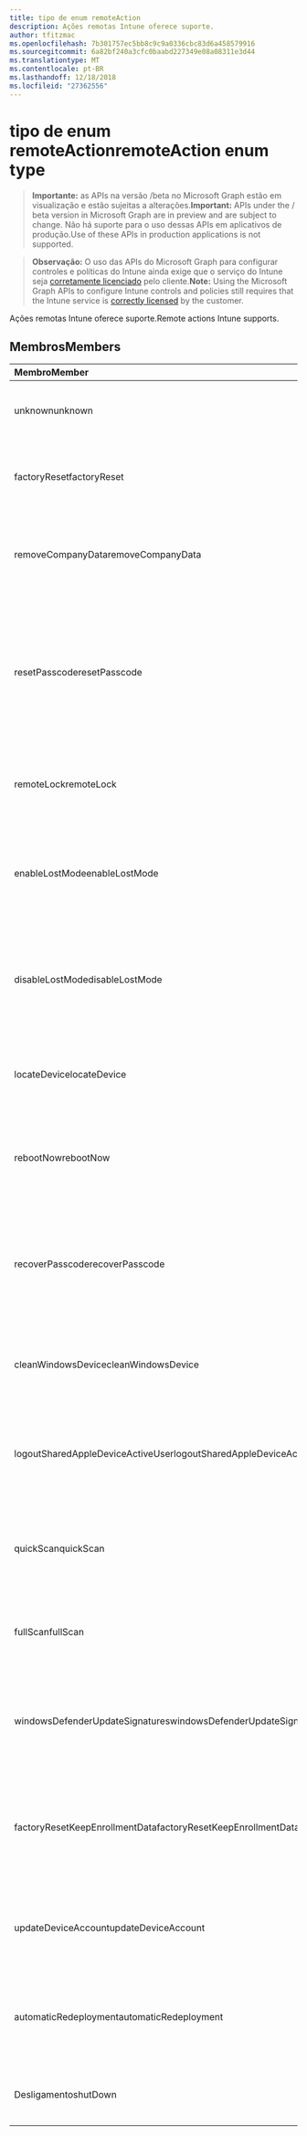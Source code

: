 ```yaml
---
title: tipo de enum remoteAction
description: Ações remotas Intune oferece suporte.
author: tfitzmac
ms.openlocfilehash: 7b301757ec5bb8c9c9a0336cbc83d6a458579916
ms.sourcegitcommit: 6a82bf240a3cfc0baabd227349e08a08311e3d44
ms.translationtype: MT
ms.contentlocale: pt-BR
ms.lasthandoff: 12/18/2018
ms.locfileid: "27362556"
---
```

# <a name="remoteaction-enum-type"></a><span data-ttu-id="a36e6-103">tipo de enum remoteAction</span><span class="sxs-lookup"><span data-stu-id="a36e6-103">remoteAction enum type</span></span>

> <span data-ttu-id="a36e6-104">**Importante:** as APIs na versão /beta no Microsoft Graph estão em visualização e estão sujeitas a alterações.</span><span class="sxs-lookup"><span data-stu-id="a36e6-104">**Important:** APIs under the / beta version in Microsoft Graph are in preview and are subject to change.</span></span> <span data-ttu-id="a36e6-105">Não há suporte para o uso dessas APIs em aplicativos de produção.</span><span class="sxs-lookup"><span data-stu-id="a36e6-105">Use of these APIs in production applications is not supported.</span></span>

> <span data-ttu-id="a36e6-106">**Observação:** O uso das APIs do Microsoft Graph para configurar controles e políticas do Intune ainda exige que o serviço do Intune seja [corretamente licenciado](https://go.microsoft.com/fwlink/?linkid=839381) pelo cliente.</span><span class="sxs-lookup"><span data-stu-id="a36e6-106">**Note:** Using the Microsoft Graph APIs to configure Intune controls and policies still requires that the Intune service is [correctly licensed](https://go.microsoft.com/fwlink/?linkid=839381) by the customer.</span></span>

<span data-ttu-id="a36e6-107">Ações remotas Intune oferece suporte.</span><span class="sxs-lookup"><span data-stu-id="a36e6-107">Remote actions Intune supports.</span></span>
## <a name="members"></a><span data-ttu-id="a36e6-108">Membros</span><span class="sxs-lookup"><span data-stu-id="a36e6-108">Members</span></span>
|<span data-ttu-id="a36e6-109">Membro</span><span class="sxs-lookup"><span data-stu-id="a36e6-109">Member</span></span>|<span data-ttu-id="a36e6-110">Valor</span><span class="sxs-lookup"><span data-stu-id="a36e6-110">Value</span></span>|<span data-ttu-id="a36e6-111">Descrição</span><span class="sxs-lookup"><span data-stu-id="a36e6-111">Description</span></span>|
|:---|:---|:---|
|<span data-ttu-id="a36e6-112">unknown</span><span class="sxs-lookup"><span data-stu-id="a36e6-112">unknown</span></span>|<span data-ttu-id="a36e6-113">0</span><span class="sxs-lookup"><span data-stu-id="a36e6-113">0</span></span>|<span data-ttu-id="a36e6-114">Usuário inicia uma ação desconhecida.</span><span class="sxs-lookup"><span data-stu-id="a36e6-114">User initiates an unknown action.</span></span>|
|<span data-ttu-id="a36e6-115">factoryReset</span><span class="sxs-lookup"><span data-stu-id="a36e6-115">factoryReset</span></span>|<span data-ttu-id="a36e6-116">1</span><span class="sxs-lookup"><span data-stu-id="a36e6-116">1</span></span>|<span data-ttu-id="a36e6-117">Usuário inicia uma ação à fábrica reiniciar um dispositivo.</span><span class="sxs-lookup"><span data-stu-id="a36e6-117">User initiates an action to factory reset a device.</span></span> |
|<span data-ttu-id="a36e6-118">removeCompanyData</span><span class="sxs-lookup"><span data-stu-id="a36e6-118">removeCompanyData</span></span>|<span data-ttu-id="a36e6-119">2</span><span class="sxs-lookup"><span data-stu-id="a36e6-119">2</span></span>|<span data-ttu-id="a36e6-120">Usuário inicia uma ação para remover os dados da empresa de um dispositivo.</span><span class="sxs-lookup"><span data-stu-id="a36e6-120">User initiates an action to remove company data from a device.</span></span> |
|<span data-ttu-id="a36e6-121">resetPasscode</span><span class="sxs-lookup"><span data-stu-id="a36e6-121">resetPasscode</span></span>|<span data-ttu-id="a36e6-122">3</span><span class="sxs-lookup"><span data-stu-id="a36e6-122">3</span></span>|<span data-ttu-id="a36e6-123">Usuário inicia uma ação para remover a senha de um dispositivo iOS ou redefinir a senha do Android / dispositivo do Windows.</span><span class="sxs-lookup"><span data-stu-id="a36e6-123">User initiates an action to remove the passcode of an iOS device, or reset the passcode of Android / Windows device.</span></span> |
|<span data-ttu-id="a36e6-124">remoteLock</span><span class="sxs-lookup"><span data-stu-id="a36e6-124">remoteLock</span></span>|<span data-ttu-id="a36e6-125">4</span><span class="sxs-lookup"><span data-stu-id="a36e6-125">4</span></span>|<span data-ttu-id="a36e6-126">Usuário inicia uma ação para bloqueio remoto um dispositivo.</span><span class="sxs-lookup"><span data-stu-id="a36e6-126">User initiates an action to remote lock a device.</span></span>|
|<span data-ttu-id="a36e6-127">enableLostMode</span><span class="sxs-lookup"><span data-stu-id="a36e6-127">enableLostMode</span></span>|<span data-ttu-id="a36e6-128">5</span><span class="sxs-lookup"><span data-stu-id="a36e6-128">5</span></span>|<span data-ttu-id="a36e6-129">Usuário inicia uma ação para habilitar o modo perdido em um dispositivo iOS supervisionadas.</span><span class="sxs-lookup"><span data-stu-id="a36e6-129">User initiates an action to enable lost mode on a supervised iOS device.</span></span>|
|<span data-ttu-id="a36e6-130">disableLostMode</span><span class="sxs-lookup"><span data-stu-id="a36e6-130">disableLostMode</span></span>|<span data-ttu-id="a36e6-131">6</span><span class="sxs-lookup"><span data-stu-id="a36e6-131">6</span></span>|<span data-ttu-id="a36e6-132">Usuário inicia uma ação para desativar o modo perdido em um dispositivo iOS supervisionadas.</span><span class="sxs-lookup"><span data-stu-id="a36e6-132">User initiates an action to disable lost mode on a supervised iOS device.</span></span>|
|<span data-ttu-id="a36e6-133">locateDevice</span><span class="sxs-lookup"><span data-stu-id="a36e6-133">locateDevice</span></span>|<span data-ttu-id="a36e6-134">7</span><span class="sxs-lookup"><span data-stu-id="a36e6-134">7</span></span>|<span data-ttu-id="a36e6-135">Usuário inicia uma ação para localizar um dispositivo iOS supervisionadas.</span><span class="sxs-lookup"><span data-stu-id="a36e6-135">User initiates an action to locate a supervised iOS device.</span></span>|
|<span data-ttu-id="a36e6-136">rebootNow</span><span class="sxs-lookup"><span data-stu-id="a36e6-136">rebootNow</span></span>|<span data-ttu-id="a36e6-137">8</span><span class="sxs-lookup"><span data-stu-id="a36e6-137">8</span></span>|<span data-ttu-id="a36e6-138">Usuário inicia uma ação para reinicializar um dispositivo do Windows.</span><span class="sxs-lookup"><span data-stu-id="a36e6-138">User initiates an action to reboot a Windows device.</span></span>|
|<span data-ttu-id="a36e6-139">recoverPasscode</span><span class="sxs-lookup"><span data-stu-id="a36e6-139">recoverPasscode</span></span>|<span data-ttu-id="a36e6-140">9</span><span class="sxs-lookup"><span data-stu-id="a36e6-140">9</span></span>|<span data-ttu-id="a36e6-141">Usuário inicia uma ação para redefinir o pin para passport para trabalhar no dispositivo do windows phone.</span><span class="sxs-lookup"><span data-stu-id="a36e6-141">User initiates an action to reset the pin for passport for work on windows phone device.</span></span>|
|<span data-ttu-id="a36e6-142">cleanWindowsDevice</span><span class="sxs-lookup"><span data-stu-id="a36e6-142">cleanWindowsDevice</span></span>|<span data-ttu-id="a36e6-143">10</span><span class="sxs-lookup"><span data-stu-id="a36e6-143">10</span></span>|<span data-ttu-id="a36e6-144">Usuário inicia uma ação para limpar o dispositivo do windows.</span><span class="sxs-lookup"><span data-stu-id="a36e6-144">User initiates an action to clean up windows device.</span></span>|
|<span data-ttu-id="a36e6-145">logoutSharedAppleDeviceActiveUser</span><span class="sxs-lookup"><span data-stu-id="a36e6-145">logoutSharedAppleDeviceActiveUser</span></span>|<span data-ttu-id="a36e6-146">11</span><span class="sxs-lookup"><span data-stu-id="a36e6-146">11</span></span>|<span data-ttu-id="a36e6-147">Usuário inicia uma ação para logoff do usuário atual no dispositivo apple compartilhado.</span><span class="sxs-lookup"><span data-stu-id="a36e6-147">User initiates an action to log out current user on shared apple device.</span></span>|
|<span data-ttu-id="a36e6-148">quickScan</span><span class="sxs-lookup"><span data-stu-id="a36e6-148">quickScan</span></span>|<span data-ttu-id="a36e6-149">12</span><span class="sxs-lookup"><span data-stu-id="a36e6-149">12</span></span>|<span data-ttu-id="a36e6-150">Usuário inicia uma ação para executar a verificação rápida no dispositivo.</span><span class="sxs-lookup"><span data-stu-id="a36e6-150">User initiates an action to run quick scan on device.</span></span>|
|<span data-ttu-id="a36e6-151">fullScan</span><span class="sxs-lookup"><span data-stu-id="a36e6-151">fullScan</span></span>|<span data-ttu-id="a36e6-152">13</span><span class="sxs-lookup"><span data-stu-id="a36e6-152">13</span></span>|<span data-ttu-id="a36e6-153">Usuário inicia uma ação para executar a verificação completa no dispositivo.</span><span class="sxs-lookup"><span data-stu-id="a36e6-153">User initiates an action to run full scan on device.</span></span>|
|<span data-ttu-id="a36e6-154">windowsDefenderUpdateSignatures</span><span class="sxs-lookup"><span data-stu-id="a36e6-154">windowsDefenderUpdateSignatures</span></span>|<span data-ttu-id="a36e6-155">14</span><span class="sxs-lookup"><span data-stu-id="a36e6-155">14</span></span>|<span data-ttu-id="a36e6-156">Usuário inicia uma ação para atualizar as assinaturas de malware no dispositivo.</span><span class="sxs-lookup"><span data-stu-id="a36e6-156">User initiates an action to update malware signatures on device.</span></span>|
|<span data-ttu-id="a36e6-157">factoryResetKeepEnrollmentData</span><span class="sxs-lookup"><span data-stu-id="a36e6-157">factoryResetKeepEnrollmentData</span></span>|<span data-ttu-id="a36e6-158">15</span><span class="sxs-lookup"><span data-stu-id="a36e6-158">15</span></span>|<span data-ttu-id="a36e6-159">Usuário inicia um dispositivo de apagamento remoto de ação com mantendo os dados de inscrição.</span><span class="sxs-lookup"><span data-stu-id="a36e6-159">User initiates an action remote wipe device with keeping enrollment data.</span></span>|
|<span data-ttu-id="a36e6-160">updateDeviceAccount</span><span class="sxs-lookup"><span data-stu-id="a36e6-160">updateDeviceAccount</span></span>|<span data-ttu-id="a36e6-161">16</span><span class="sxs-lookup"><span data-stu-id="a36e6-161">16</span></span>|<span data-ttu-id="a36e6-162">Usuário inicia uma ação para atualizar a conta no dispositivo.</span><span class="sxs-lookup"><span data-stu-id="a36e6-162">User initiates an action to update account on device.</span></span>|
|<span data-ttu-id="a36e6-163">automaticRedeployment</span><span class="sxs-lookup"><span data-stu-id="a36e6-163">automaticRedeployment</span></span>|<span data-ttu-id="a36e6-164">17</span><span class="sxs-lookup"><span data-stu-id="a36e6-164">17</span></span>|<span data-ttu-id="a36e6-165">Usuário inicia uma ação para o dispositivo de reimplantação de automatice</span><span class="sxs-lookup"><span data-stu-id="a36e6-165">User initiates an action to automatice redeploy the device</span></span>|
|<span data-ttu-id="a36e6-166">Desligamento</span><span class="sxs-lookup"><span data-stu-id="a36e6-166">shutDown</span></span>|<span data-ttu-id="a36e6-167">18</span><span class="sxs-lookup"><span data-stu-id="a36e6-167">18</span></span>|<span data-ttu-id="a36e6-168">Usuário inicia uma ação para desligar o dispositivo.</span><span class="sxs-lookup"><span data-stu-id="a36e6-168">User initiates an action to shut down the device.</span></span>|





